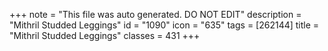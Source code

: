 +++
note = "This file was auto generated. DO NOT EDIT"
description = "Mithril Studded Leggings"
id = "1090"
icon = "635"
tags = [262144]
title = "Mithril Studded Leggings"
classes = 431
+++
